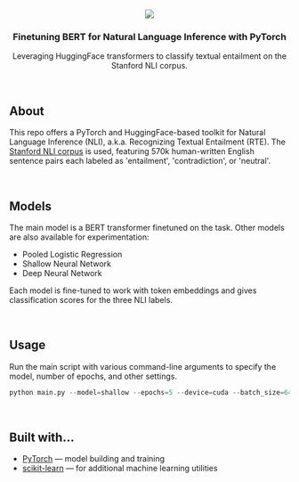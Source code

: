 <!--- Banner -->
<br />
<p align="center">
<a href="#"><img src="https://www.tclf.org/sites/default/files/styles/crop_2000x700/public/thumbnails/image/CA_Stanford_StanfordUniversity_courtesyWikimediaCommons_2011_005_Hero.jpg?itok=B8YAapxD"></a>
<h3 align="center">Finetuning BERT for Natural Language Inference with PyTorch</h3>
<p align="center">Leveraging HuggingFace transformers to classify textual entailment on the Stanford NLI corpus.</p>

<!--- About --><br />
## About
This repo offers a PyTorch and HuggingFace-based toolkit for Natural Language Inference (NLI), a.k.a. Recognizing Textual Entailment (RTE).
The [Stanford NLI corpus](https://www.kaggle.com/datasets/stanfordu/stanford-natural-language-inference-corpus) is used, featuring 570k human-written English sentence pairs each labeled as 'entailment', 'contradiction', or 'neutral'.

<!--- Models --><br />
## Models
The main model is a BERT transformer finetuned on the task.
Other models are also available for experimentation:
* Pooled Logistic Regression
* Shallow Neural Network
* Deep Neural Network

Each model is fine-tuned to work with token embeddings and gives classification scores for the three NLI labels.

<!--- Usage --><br />
## Usage
Run the main script with various command-line arguments to specify the model, number of epochs, and other settings.

```python
python main.py --model=shallow --epochs=5 --device=cuda --batch_size=64 --embedding_dim=128
```

<!--- Built with... --><br />
## Built with...
* [PyTorch](https://pytorch.org/) — model building and training
* [scikit-learn](https://scikit-learn.org/stable/) — for additional machine learning utilities
